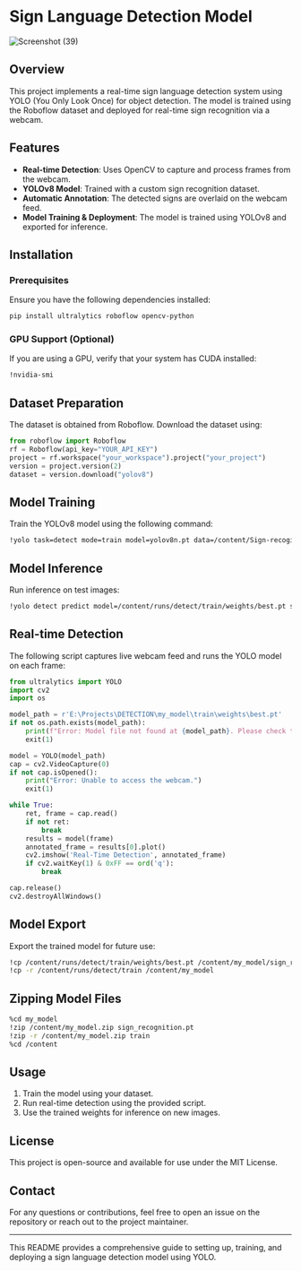 # Sign Language Detection Model

![Screenshot (39)](https://github.com/user-attachments/assets/6791a1ab-7ba3-4fb2-999f-0c57393caf1d)


## Overview
This project implements a real-time sign language detection system using YOLO (You Only Look Once) for object detection. The model is trained using the Roboflow dataset and deployed for real-time sign recognition via a webcam.

## Features
- **Real-time Detection**: Uses OpenCV to capture and process frames from the webcam.
- **YOLOv8 Model**: Trained with a custom sign recognition dataset.
- **Automatic Annotation**: The detected signs are overlaid on the webcam feed.
- **Model Training & Deployment**: The model is trained using YOLOv8 and exported for inference.

## Installation
### Prerequisites
Ensure you have the following dependencies installed:
```bash
pip install ultralytics roboflow opencv-python
```

### GPU Support (Optional)
If you are using a GPU, verify that your system has CUDA installed:
```bash
!nvidia-smi
```

## Dataset Preparation
The dataset is obtained from Roboflow. Download the dataset using:
```python
from roboflow import Roboflow
rf = Roboflow(api_key="YOUR_API_KEY")
project = rf.workspace("your_workspace").project("your_project")
version = project.version(2)
dataset = version.download("yolov8")
```

## Model Training
Train the YOLOv8 model using the following command:
```bash
!yolo task=detect mode=train model=yolov8n.pt data=/content/Sign-recoginition-2/data.yaml epochs=30 imgsz=640 batch=16
```

## Model Inference
Run inference on test images:
```bash
!yolo detect predict model=/content/runs/detect/train/weights/best.pt source=/content/Sign-recoginition-2/valid/images save=True
```

## Real-time Detection
The following script captures live webcam feed and runs the YOLO model on each frame:
```python
from ultralytics import YOLO
import cv2
import os

model_path = r'E:\Projects\DETECTION\my_model\train\weights\best.pt'
if not os.path.exists(model_path):
    print(f"Error: Model file not found at {model_path}. Please check the path.")
    exit(1)

model = YOLO(model_path)
cap = cv2.VideoCapture(0)
if not cap.isOpened():
    print("Error: Unable to access the webcam.")
    exit(1)

while True:
    ret, frame = cap.read()
    if not ret:
        break
    results = model(frame)
    annotated_frame = results[0].plot()
    cv2.imshow('Real-Time Detection', annotated_frame)
    if cv2.waitKey(1) & 0xFF == ord('q'):
        break

cap.release()
cv2.destroyAllWindows()
```

## Model Export
Export the trained model for future use:
```bash
!cp /content/runs/detect/train/weights/best.pt /content/my_model/sign_recognition.pt
!cp -r /content/runs/detect/train /content/my_model
```

## Zipping Model Files
```bash
%cd my_model
!zip /content/my_model.zip sign_recognition.pt
!zip -r /content/my_model.zip train
%cd /content
```

## Usage
1. Train the model using your dataset.
2. Run real-time detection using the provided script.
3. Use the trained weights for inference on new images.

## License
This project is open-source and available for use under the MIT License.

## Contact
For any questions or contributions, feel free to open an issue on the repository or reach out to the project maintainer.

---
This README provides a comprehensive guide to setting up, training, and deploying a sign language detection model using YOLO.

